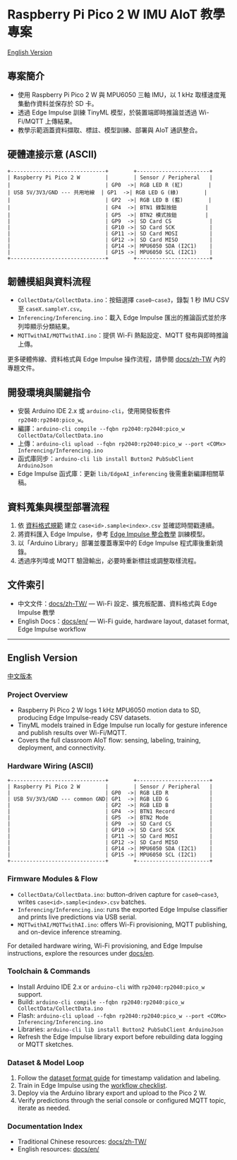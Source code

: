 ﻿# Raspberry Pi Pico 2 W IMU AIoT 教學專案
[English Version](#english-version)

## 專案簡介
- 使用 Raspberry Pi Pico 2 W 與 MPU6050 三軸 IMU，以 1 kHz 取樣速度蒐集動作資料並保存於 SD 卡。
- 透過 Edge Impulse 訓練 TinyML 模型，於裝置端即時推論並透過 Wi-Fi/MQTT 上傳結果。
- 教學示範涵蓋資料擷取、標註、模型訓練、部署與 AIoT 通訊整合。

## 硬體連接示意 (ASCII)
```
+------------------------------+        +-----------------------+
| Raspberry Pi Pico 2 W        |        | Sensor / Peripheral   |
|                              | GP0  ->| RGB LED R (紅)        |
| USB 5V/3V3/GND --- 共用地線  | GP1  ->| RGB LED G (綠)        |
|                              | GP2  ->| RGB LED B (藍)        |
|                              | GP4  ->| BTN1 錄製按鈕         |
|                              | GP5  ->| BTN2 模式按鈕         |
|                              | GP9  ->| SD Card CS            |
|                              | GP10 ->| SD Card SCK           |
|                              | GP11 ->| SD Card MOSI          |
|                              | GP12 ->| SD Card MISO          |
|                              | GP14 ->| MPU6050 SDA (I2C1)    |
|                              | GP15 ->| MPU6050 SCL (I2C1)    |
+------------------------------+        +-----------------------+
```

## 韌體模組與資料流程
- `CollectData/CollectData.ino`：按鈕選擇 `case0~case3`，錄製 1 秒 IMU CSV 至 `caseX.sampleY.csv`。
- `Inferencing/Inferencing.ino`：載入 Edge Impulse 匯出的推論函式並於序列埠顯示分類結果。
- `MQTTwithAI/MQTTwithAI.ino`：提供 Wi-Fi 熱點設定、MQTT 發布與即時推論上傳。

更多硬體佈線、資料格式與 Edge Impulse 操作流程，請參閱 [docs/zh-TW](docs/zh-TW) 內的專題文件。

## 開發環境與關鍵指令
- 安裝 Arduino IDE 2.x 或 `arduino-cli`，使用開發板套件 `rp2040:rp2040:pico_w`。
- 編譯：`arduino-cli compile --fqbn rp2040:rp2040:pico_w CollectData/CollectData.ino`
- 上傳：`arduino-cli upload --fqbn rp2040:rp2040:pico_w --port <COMx> Inferencing/Inferencing.ino`
- 函式庫同步：`arduino-cli lib install Button2 PubSubClient ArduinoJson`
- Edge Impulse 函式庫：更新 `lib/EdgeAI_inferencing` 後需重新編譯相關草稿。

## 資料蒐集與模型部署流程
1. 依 [資料格式規範](docs/zh-TW/dataset-format.md) 建立 `case<id>.sample<index>.csv` 並確認時間戳連續。
2. 將資料匯入 Edge Impulse，參考 [Edge Impulse 整合教學](docs/zh-TW/edge-impulse-guide.md) 訓練模型。
3. 以「Arduino Library」部署並覆蓋專案中的 Edge Impulse 程式庫後重新燒錄。
4. 透過序列埠或 MQTT 驗證輸出，必要時重新標註或調整取樣流程。

## 文件索引
- 中文文件：[docs/zh-TW/](docs/zh-TW) — Wi-Fi 設定、擴充板配置、資料格式與 Edge Impulse 教學
- English Docs：[docs/en/](docs/en) — Wi-Fi guide, hardware layout, dataset format, Edge Impulse workflow

---

## English Version
[中文版本](#專案簡介)

### Project Overview
- Raspberry Pi Pico 2 W logs 1 kHz MPU6050 motion data to SD, producing Edge Impulse-ready CSV datasets.
- TinyML models trained in Edge Impulse run locally for gesture inference and publish results over Wi-Fi/MQTT.
- Covers the full classroom AIoT flow: sensing, labeling, training, deployment, and connectivity.

### Hardware Wiring (ASCII)
```
+------------------------------+        +-----------------------+
| Raspberry Pi Pico 2 W        |        | Sensor / Peripheral   |
|                              | GP0  ->| RGB LED R             |
| USB 5V/3V3/GND --- common GND| GP1  ->| RGB LED G             |
|                              | GP2  ->| RGB LED B             |
|                              | GP4  ->| BTN1 Record           |
|                              | GP5  ->| BTN2 Mode             |
|                              | GP9  ->| SD Card CS            |
|                              | GP10 ->| SD Card SCK           |
|                              | GP11 ->| SD Card MOSI          |
|                              | GP12 ->| SD Card MISO          |
|                              | GP14 ->| MPU6050 SDA (I2C1)    |
|                              | GP15 ->| MPU6050 SCL (I2C1)    |
+------------------------------+        +-----------------------+
```

### Firmware Modules & Flow
- `CollectData/CollectData.ino`: button-driven capture for `case0`–`case3`, writes `case<id>.sample<index>.csv` batches.
- `Inferencing/Inferencing.ino`: runs the exported Edge Impulse classifier and prints live predictions via USB serial.
- `MQTTwithAI/MQTTwithAI.ino`: offers Wi-Fi provisioning, MQTT publishing, and on-device inference streaming.

For detailed hardware wiring, Wi-Fi provisioning, and Edge Impulse instructions, explore the resources under [docs/en](docs/en).

### Toolchain & Commands
- Install Arduino IDE 2.x or `arduino-cli` with `rp2040:rp2040:pico_w` support.
- Build: `arduino-cli compile --fqbn rp2040:rp2040:pico_w CollectData/CollectData.ino`
- Flash: `arduino-cli upload --fqbn rp2040:rp2040:pico_w --port <COMx> Inferencing/Inferencing.ino`
- Libraries: `arduino-cli lib install Button2 PubSubClient ArduinoJson`
- Refresh the Edge Impulse library export before rebuilding data logging or MQTT sketches.

### Dataset & Model Loop
1. Follow the [dataset format guide](docs/en/dataset-format.md) for timestamp validation and labeling.
2. Train in Edge Impulse using the [workflow checklist](docs/en/edge-impulse-workflow.md).
3. Deploy via the Arduino library export and upload to the Pico 2 W.
4. Verify predictions through the serial console or configured MQTT topic, iterate as needed.

### Documentation Index
- Traditional Chinese resources: [docs/zh-TW/](docs/zh-TW)
- English resources: [docs/en/](docs/en)
